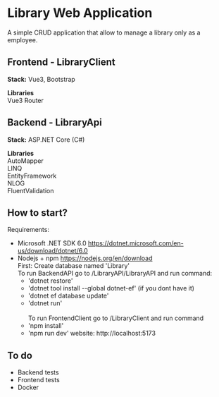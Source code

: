 # Library Web Application

A simple CRUD application that allow to manage a library only as a employee.

## Frontend - LibraryClient
**Stack:** Vue3, Bootstrap

**Libraries**<br>
Vue3 Router

## Backend - LibraryApi
**Stack:** ASP.NET Core (C#)

**Libraries**<br>
AutoMapper<br>
LINQ<br>
EntityFramework<br>
NLOG<br>
FluentValidation

## How to start?
 Requirements:
  - Microsoft .NET SDK 6.0 https://dotnet.microsoft.com/en-us/download/dotnet/6.0
  - Nodejs + npm https://nodejs.org/en/download
	<br>
	First: Create database named 'Library'<br>
	To run BackendAPI go to /LibraryAPI/LibraryAPI and run command:<br>
	  - 'dotnet restore'
	  - 'dotnet tool install --global dotnet-ef' (if you dont have it)
	  - 'dotnet ef database update'
	  - 'dotnet run'
	<br><br>
To run FrontendClient go to /LibraryClient and run command <br>
	  - 'npm install'
	  - 'npm run dev'
  	website: http://localhost:5173 <br>

## To do
- Backend tests
- Frontend tests
- Docker
